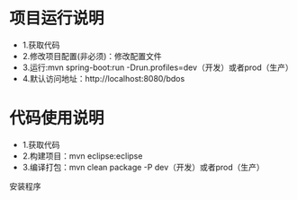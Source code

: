 # 项目运行说明
- 1.获取代码
- 2.修改项目配置(非必须)：修改配置文件
- 3.运行:mvn spring-boot:run -Drun.profiles=dev（开发）或者prod（生产）
- 4.默认访问地址：http://localhost:8080/bdos

# 代码使用说明
- 1.获取代码
- 2.构建项目：mvn eclipse:eclipse
- 3.编译打包：mvn clean package -P dev（开发）或者prod（生产）

安装程序 